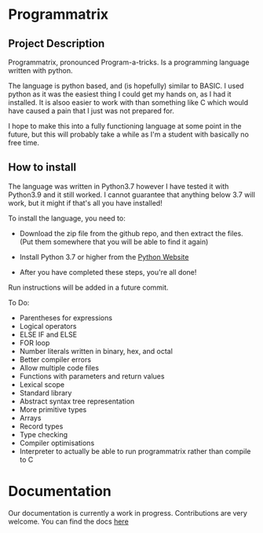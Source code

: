 # Programmatrix
 
## Project Description
Programmatrix, pronounced Program-a-tricks. Is a programming language written with python.

The language is python based, and (is hopefully) similar to BASIC. 
I used python as it was the easiest thing I could get my hands on, as I had it installed. It is alsoo easier to work with than something like C which would have caused a pain that I just was not prepared for.

I hope to make this into a fully functioning language at some point in the future, but this will probably take a while as I'm a student with basically no free time.

## How to install

The language was written in Python3.7 however I have tested it with Python3.9 and it still worked. I cannot guarantee that anything below 3.7 will work, but it might if that's all you have installed!

To install the language, you need to:
- Download the zip file from the github repo, and then extract the files. (Put them somewhere that you will be able to find it again)

- Install Python 3.7 or higher from the [Python Website](https://www.python.org/downloads/)

- After you have completed these steps, you're all done!

Run instructions will be added in a future commit.


To Do:
- Parentheses for expressions
- Logical operators 
- ELSE IF and ELSE
- FOR loop
- Number literals written in binary, hex, and octal
- Better compiler errors 
- Allow multiple code files
- Functions with parameters and return values
- Lexical scope 
- Standard library 
- Abstract syntax tree representation
- More primitive types 
- Arrays
- Record types 
- Type checking 
- Compiler optimisations 
- Interpreter to actually be able to run programmatrix rather than compile to C


# Documentation
Our documentation is currently a work in progress. Contributions are very welcome.
You can find the docs [here](https://owen7000.github.io/Programmatrix-docs/)
